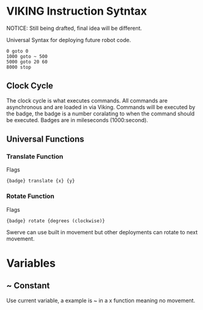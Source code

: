 # VIKING Instruction Sytntax
NOTICE: Still being drafted, final idea will be different.  

Universal Syntax for deploying future robot code.
```
0 goto 0
1000 goto ~ 500
5000 goto 20 60
8000 stop
```
## Clock Cycle
The clock cycle is what executes commands. All commands are asynchronous and are loaded in via Viking. Commands will be executed by the badge, the badge is a number coralating to when the command should be executed. Badges are in mileseconds (1000:second).

## Universal Functions
### Translate Function
Flags
```
{badge} translate {x} {y}
```
### Rotate Function
Flags
```
{badge} rotate {degrees (clockwise)}
```
Swerve can use built in movement but other deployments can rotate to next movement.

# Variables
## ~ Constant
Use current variable, a example is ~ in a x function meaning no movement.
